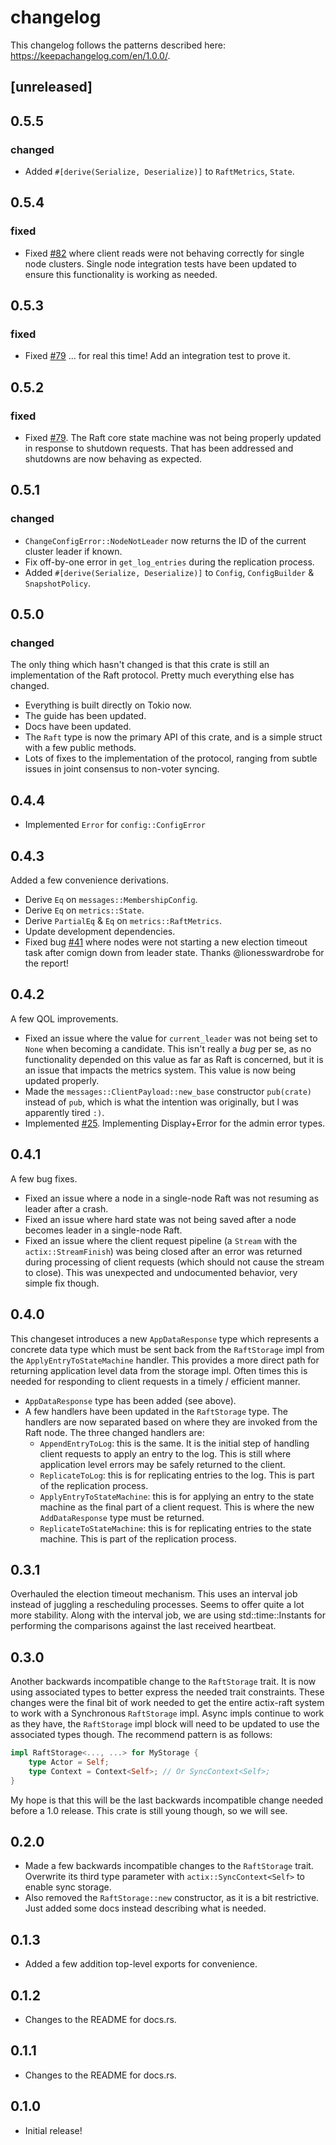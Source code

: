 changelog
=========
This changelog follows the patterns described here: https://keepachangelog.com/en/1.0.0/.

## [unreleased]

## 0.5.5
### changed
- Added `#[derive(Serialize, Deserialize)]` to `RaftMetrics`, `State`.

## 0.5.4
### fixed
- Fixed [#82](https://github.com/async-raft/async-raft/issues/82) where client reads were not behaving correctly for single node clusters. Single node integration tests have been updated to ensure this functionality is working as needed.

## 0.5.3
### fixed
- Fixed [#79](https://github.com/async-raft/async-raft/issues/79) ... for real this time! Add an integration test to prove it.

## 0.5.2
### fixed
- Fixed [#79](https://github.com/async-raft/async-raft/issues/79). The Raft core state machine was not being properly updated in response to shutdown requests. That has been addressed and shutdowns are now behaving as expected.

## 0.5.1
### changed
- `ChangeConfigError::NodeNotLeader` now returns the ID of the current cluster leader if known.
- Fix off-by-one error in `get_log_entries` during the replication process.
- Added `#[derive(Serialize, Deserialize)]` to `Config`, `ConfigBuilder` & `SnapshotPolicy`.

## 0.5.0
### changed
The only thing which hasn't changed is that this crate is still an implementation of the Raft protocol. Pretty much everything else has changed.

- Everything is built directly on Tokio now.
- The guide has been updated.
- Docs have been updated.
- The `Raft` type is now the primary API of this crate, and is a simple struct with a few public methods.
- Lots of fixes to the implementation of the protocol, ranging from subtle issues in joint consensus to non-voter syncing.

## 0.4.4
- Implemented `Error` for `config::ConfigError`

## 0.4.3
Added a few convenience derivations.

- Derive `Eq` on `messages::MembershipConfig`.
- Derive `Eq` on `metrics::State`.
- Derive `PartialEq` & `Eq` on `metrics::RaftMetrics`.
- Update development dependencies.
- Fixed bug [#41](https://github.com/railgun-rs/actix-raft/issues/41) where nodes were not starting a new election timeout task after comign down from leader state. Thanks @lionesswardrobe for the report!

## 0.4.2
A few QOL improvements.

- Fixed an issue where the value for `current_leader` was not being set to `None` when becoming a candidate. This isn't really a *bug* per se, as no functionality depended on this value as far as Raft is concerned, but it is an issue that impacts the metrics system. This value is now being updated properly.
- Made the `messages::ClientPayload::new_base` constructor `pub(crate)` instead of `pub`, which is what the intention was originally, but I was apparently tired `:)`.
- Implemented [#25](https://github.com/railgun-rs/actix-raft/issues/25). Implementing Display+Error for the admin error types.

## 0.4.1
A few bug fixes.

- Fixed an issue where a node in a single-node Raft was not resuming as leader after a crash.
- Fixed an issue where hard state was not being saved after a node becomes leader in a single-node Raft.
- Fixed an issue where the client request pipeline (a `Stream` with the `actix::StreamFinish`) was being closed after an error was returned during processing of client requests (which should not cause the stream to close). This was unexpected and undocumented behavior, very simple fix though.

## 0.4.0
This changeset introduces a new `AppDataResponse` type which represents a concrete data type which must be sent back from the `RaftStorage` impl from the `ApplyEntryToStateMachine` handler. This provides a more direct path for returning application level data from the storage impl. Often times this is needed for responding to client requests in a timely / efficient manner.

- `AppDataResponse` type has been added (see above).
- A few handlers have been updated in the `RaftStorage` type. The handlers are now separated based on where they are invoked from the Raft node. The three changed handlers are:
  - `AppendEntryToLog`: this is the same. It is the initial step of handling client requests to apply an entry to the log. This is still where application level errors may be safely returned to the client.
  - `ReplicateToLog`: this is for replicating entries to the log. This is part of the replication process.
  - `ApplyEntryToStateMachine`: this is for applying an entry to the state machine as the final part of a client request. This is where the new `AddDataResponse` type must be returned.
  - `ReplicateToStateMachine`: this is for replicating entries to the state machine. This is part of the replication process.

## 0.3.1
Overhauled the election timeout mechanism. This uses an interval job instead of juggling a rescheduling processes. Seems to offer quite a lot more stability. Along with the interval job, we are using std::time::Instants for performing the comparisons against the last received heartbeat.

## 0.3.0
Another backwards incompatible change to the `RaftStorage` trait. It is now using associated types to better express the needed trait constraints. These changes were the final bit of work needed to get the entire actix-raft system to work with a Synchronous `RaftStorage` impl. Async impls continue to work as they have, the `RaftStorage` impl block will need to be updated to use the associated types though. The recommend pattern is as follows:

```rust
impl RaftStorage<..., ...> for MyStorage {
    type Actor = Self;
    type Context = Context<Self>; // Or SyncContext<Self>;
}
```

My hope is that this will be the last backwards incompatible change needed before a 1.0 release. This crate is still young though, so we will see.

## 0.2.0
- Made a few backwards incompatible changes to the `RaftStorage` trait. Overwrite its third type parameter with `actix::SyncContext<Self>` to enable sync storage.
- Also removed the `RaftStorage::new` constructor, as it is a bit restrictive. Just added some docs instead describing what is needed.

## 0.1.3
- Added a few addition top-level exports for convenience.

## 0.1.2
- Changes to the README for docs.rs.

## 0.1.1
- Changes to the README for docs.rs.

## 0.1.0
- Initial release!
